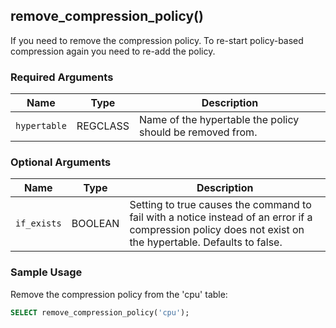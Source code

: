 ## remove_compression_policy() <tag type="community" content="community" />
If you need to remove the compression policy. To re-start policy-based compression again you need to re-add the policy.

### Required Arguments

|Name|Type|Description|
|---|---|---|
| `hypertable` | REGCLASS | Name of the hypertable the policy should be removed from.|

### Optional Arguments

|Name|Type|Description|
|---|---|---|
| `if_exists` | BOOLEAN | Setting to true causes the command to fail with a notice instead of an error if a compression policy does not exist on the hypertable. Defaults to false.|

### Sample Usage
Remove the compression policy from the 'cpu' table:
``` sql
SELECT remove_compression_policy('cpu');
```
